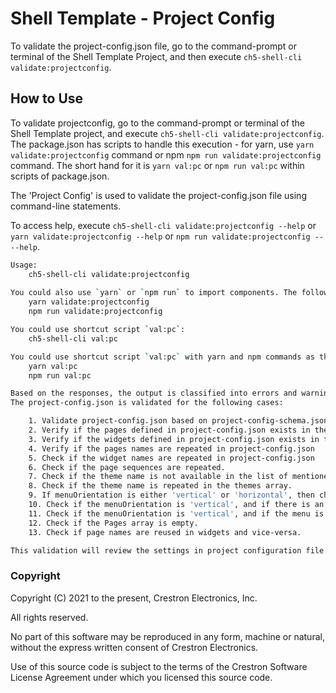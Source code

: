 # Shell Template - Project Config

To validate the project-config.json file, go to the command-prompt or terminal of the Shell Template Project, and then execute `ch5-shell-cli validate:projectconfig`.

## How to Use

To validate projectconfig, go to the command-prompt or terminal of the Shell Template project, and execute `ch5-shell-cli validate:projectconfig`.
The package.json has scripts to handle this execution - for yarn, use `yarn validate:projectconfig` command or npm  `npm run validate:projectconfig` command. The short hand for it is `yarn val:pc` or `npm run val:pc` within scripts of package.json.

The 'Project Config' is used to validate the project-config.json file using command-line statements.

To access help, execute `ch5-shell-cli validate:projectconfig --help` or `yarn validate:projectconfig --help` or `npm run validate:projectconfig -- --help`.

```bash
Usage:
    ch5-shell-cli validate:projectconfig
    
You could also use `yarn` or `npm run` to import components. The following are the commands
    yarn validate:projectconfig
    npm run validate:projectconfig

You could use shortcut script `val:pc`:
    ch5-shell-cli val:pc

You could use shortcut script `val:pc` with yarn and npm commands as the following:
    yarn val:pc
    npm run val:pc

Based on the responses, the output is classified into errors and warnings. 
The project-config.json is validated for the following cases:

    1. Validate project-config.json based on project-config-schema.json
    2. Verify if the pages defined in project-config.json exists in the physical folders.
    3. Verify if the widgets defined in project-config.json exists in the physical folders.
    4. Verify if the pages names are repeated in project-config.json
    5. Check if the widget names are repeated in project-config.json
    6. Check if the page sequences are repeated.
    7. Check if the theme name is not available in the list of mentioned themes.
    8. Check if the theme name is repeated in the themes array.
    9. If menuOrientation is either 'vertical' or 'horizontal', then check if atleast one navigation item exists in the pages list.
    10. Check if the menuOrientation is 'vertical', and if there is an 'IconPosition' defined for navigation.
    11. Check if the menuOrientation is 'vertical', and if the menu is displayed.
    12. Check if the Pages array is empty.
    13. Check if page names are reused in widgets and vice-versa.

This validation will review the settings in project configuration file and inform the developer of any invalid configuration before running the browser or running on the touch screen. During the 'start' / 'build' process, this script will be executed and if there are errors (not warning), the script will not continue to the next step.
```

### Copyright

Copyright (C) 2021 to the present, Crestron Electronics, Inc.

All rights reserved.

No part of this software may be reproduced in any form, machine
or natural, without the express written consent of Crestron Electronics.

Use of this source code is subject to the terms of the Crestron Software License Agreement
under which you licensed this source code.
